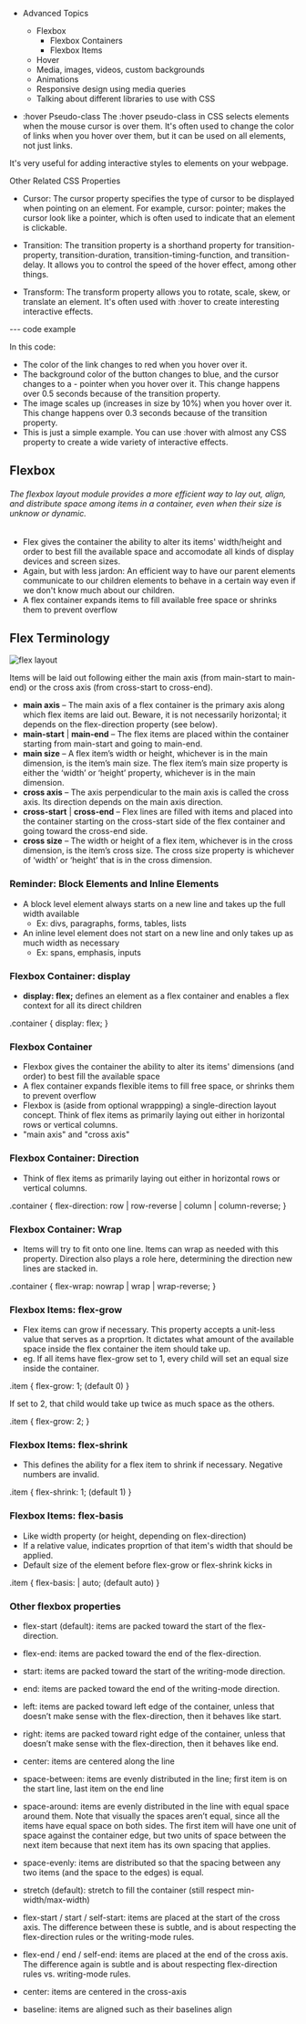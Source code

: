 - Advanced Topics

  - Flexbox
    - Flexbox Containers
    - Flexbox Items
  - Hover
  - Media, images, videos, custom backgrounds
  - Animations
  - Responsive design using media queries
  - Talking about different libraries to use with CSS

- :hover Pseudo-class
  The :hover pseudo-class in CSS selects elements when the mouse cursor is over them. It's often used to change the color of links when you hover over them, but it can be used on all elements, not just links.

It's very useful for adding interactive styles to elements on your webpage.

Other Related CSS Properties

- Cursor: The cursor property specifies the type of cursor to be displayed when pointing on an element. For example, cursor: pointer; makes the cursor look like a pointer, which is often used to indicate that an element is clickable.

- Transition: The transition property is a shorthand property for transition-property, transition-duration, transition-timing-function, and transition-delay. It allows you to control the speed of the hover effect, among other things.

- Transform: The transform property allows you to rotate, scale, skew, or translate an element. It's often used with :hover to create interesting interactive effects.

--- code example

In this code:

- The color of the link changes to red when you hover over it.
- The background color of the button changes to blue, and the cursor changes to a - pointer when you hover over it. This change happens over 0.5 seconds because of the transition property.
- The image scales up (increases in size by 10%) when you hover over it. This change happens over 0.3 seconds because of the transition property.
- This is just a simple example. You can use :hover with almost any CSS property to create a wide variety of interactive effects.

## Flexbox

###### The flexbox layout module provides a more efficient way to lay out, align, and distribute space among items in a container, even when their size is unknow or dynamic.

- Flex gives the container the ability to alter its items' width/height and order to best fill the available space and accomodate all kinds of display devices and screen sizes.
- Again, but with less jardon: An efficient way to have our parent elements communicate to our children elements to behave in a certain way even if we don't know much about our children.
- A flex container expands items to fill available free space or shrinks them to prevent overflow

## Flex Terminology

![flex layout](https://css-tricks.com/wp-content/uploads/2018/11/00-basic-terminology.svg 'Flex Layout')

Items will be laid out following either the main axis (from main-start to main-end) or the cross axis (from cross-start to cross-end).

- **main axis** – The main axis of a flex container is the primary axis along which flex items are laid out. Beware, it is not necessarily horizontal; it depends on the flex-direction property (see below).
- **main-start** | **main-end** – The flex items are placed within the container starting from main-start and going to main-end.
- **main size** – A flex item’s width or height, whichever is in the main dimension, is the item’s main size. The flex item’s main size property is either the ‘width’ or ‘height’ property, whichever is in the main dimension.
- **cross axis** – The axis perpendicular to the main axis is called the cross axis. Its direction depends on the main axis direction.
- **cross-start** | **cross-end** – Flex lines are filled with items and placed into the container starting on the cross-start side of the flex container and going toward the cross-end side.
- **cross size** – The width or height of a flex item, whichever is in the cross dimension, is the item’s cross size. The cross size property is whichever of ‘width’ or ‘height’ that is in the cross dimension.

### Reminder: Block Elements and Inline Elements

- A block level element always starts on a new line and takes up the full width available
  - Ex: divs, paragraphs, forms, tables, lists
- An inline level element does not start on a new line and only takes up as much width as necessary
  - Ex: spans, emphasis, inputs

### Flexbox Container: display

- **display: flex;** defines an element as a flex container and enables a flex context for all its direct children

.container {
display: flex;
}

### Flexbox Container

- Flexbox gives the container the ability to alter its items' dimensions (and order) to best fill the available space
- A flex container expands flexible items to fill free space, or shrinks them to prevent overflow
- Flexbox is (aside from optional wrappping) a single-direction layout concept. Think of flex items as primarily laying out either in horizontal rows or vertical columns.
- "main axis" and "cross axis"

### Flexbox Container: Direction

- Think of flex items as primarily laying out either in horizontal rows or vertical columns.

.container {
flex-direction: row | row-reverse | column | column-reverse;
}

### Flexbox Container: Wrap

- Items will try to fit onto one line. Items can wrap as needed with this property. Direction also plays a role here, determining the direction new lines are stacked in.

.container {
flex-wrap: nowrap | wrap | wrap-reverse;
}

### Flexbox Items: flex-grow

- Flex items can grow if necessary. This property accepts a unit-less value that serves as a proprtion. It dictates what amount of the available space inside the flex container the item should take up.
- eg. If all items have flex-grow set to 1, every child will set an equal size inside the container.

.item {
flex-grow: 1; (default 0)
}

If set to 2, that child would take up twice as much space as the others.

.item {
flex-grow: 2;
}

### Flexbox Items: flex-shrink

- This defines the ability for a flex item to shrink if necessary. Negative numbers are invalid.

.item {
flex-shrink: 1; (default 1)
}

### Flexbox Items: flex-basis

- Like width property (or height, depending on flex-direction)
- If a relative value, indicates proprtion of that item's width that should be applied.
- Default size of the element before flex-grow or flex-shrink kicks in

.item {
flex-basis: <length> | auto; (default auto)
}

### Other flexbox properties

- flex-start (default): items are packed toward the start of the flex-direction.

- flex-end: items are packed toward the end of the flex-direction.

- start: items are packed toward the start of the writing-mode direction.

- end: items are packed toward the end of the writing-mode direction.

- left: items are packed toward left edge of the container, unless that doesn’t make sense with the flex-direction, then it behaves like start.

- right: items are packed toward right edge of the container, unless that doesn’t make sense with the flex-direction, then it behaves like end.

- center: items are centered along the line

- space-between: items are evenly distributed in the line; first item is on the start line, last item on the end line

- space-around: items are evenly distributed in the line with equal space around them. Note that visually the spaces aren’t equal, since all the items have equal space on both sides. The first item will have one unit of space against the container edge, but two units of space between the next item because that next item has its own spacing that applies.

- space-evenly: items are distributed so that the spacing between any two items (and the space to the edges) is equal.

- stretch (default): stretch to fill the container (still respect min-width/max-width)

- flex-start / start / self-start: items are placed at the start of the cross axis. The difference between these is subtle, and is about respecting the flex-direction rules or the writing-mode rules.

- flex-end / end / self-end: items are placed at the end of the cross axis. The difference again is subtle and is about respecting flex-direction rules vs. writing-mode rules.

- center: items are centered in the cross-axis

- baseline: items are aligned such as their baselines align
